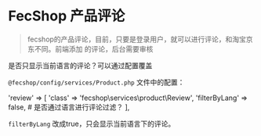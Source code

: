 FecShop 产品评论
================

> fecshop的产品评论，目前，只要是登录用户，就可以进行评论，和淘宝京东不同。前端添加
> 的评论，后台需要审核



是否只显示当前语言的评论？可以通过配置覆盖

`@fecshop/config/services/Product.php` 文件中的配置：

		
'review' => [
	'class' => 'fecshop\services\product\Review',
	'filterByLang'	=> false,	# 是否通过语言进行评论过滤？
],


`filterByLang` 改成true，只会显示当前语言下的评论。

